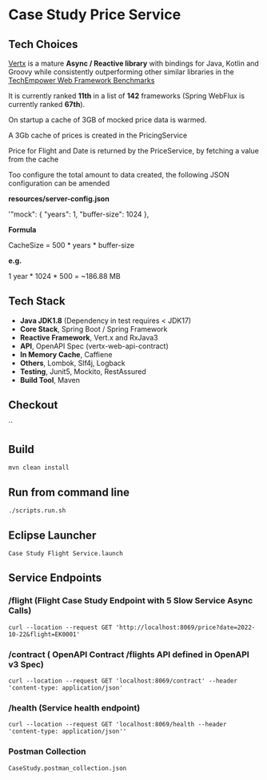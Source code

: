 # Case Study Price Service

## Tech Choices

[Vertx][1] is a mature **Async / Reactive library** with bindings for Java, Kotlin and Groovy
while consistently outperforming other similar libraries in the [TechEmpower Web Framework Benchmarks][2]

It is currently ranked **11th** in a list of **142** frameworks (Spring WebFlux is currently ranked **67th**).

[1]: https://vertx.io "Title"
[2]: https://www.techempower.com/benchmarks/#section=data-r21&test=composite "Title"


On startup a cache of 3GB of mocked price data is warmed.

A 3Gb cache of prices is created in the PricingService

Price for Flight and Date is returned by the PriceService, by fetching a value from the cache

Too configure the total amount to data created, the following JSON configuration can be amended

**resources/server-config.json**

'"mock": {
		"years": 1,
		"buffer-size": 1024
	},

**Formula**

CacheSize = 500 * years * buffer-size

**e.g.**

1 year * 1024 * 500 = ~186.88 MB

## Tech Stack

- **Java JDK1.8** (Dependency in test requires < JDK17)
- **Core Stack**, Spring Boot / Spring Framework
- **Reactive Framework**, Vert.x and RxJava3
- **API**, OpenAPI Spec (vertx-web-api-contract)
- **In Memory Cache**, Caffiene
- **Others**, Lombok, Slf4j, Logback
- **Testing**, Junit5, Mockito, RestAssured
- **Build Tool**, Maven

## Checkout

``

## Build

`mvn clean install`

## Run from command line

`./scripts.run.sh`

## Eclipse Launcher

`Case Study Flight Service.launch`

## Service Endpoints

### /flight (Flight Case Study Endpoint with 5 Slow Service Async Calls)

`curl --location --request GET 'http://localhost:8069/price?date=2022-10-22&flight=EK0001'`

### /contract ( OpenAPI Contract /flights API defined in OpenAPI v3 Spec)

`curl --location --request GET 'localhost:8069/contract' --header 'content-type: application/json'`

### /health (Service health endpoint)

`curl --location --request GET 'localhost:8069/health --header 'content-type: application/json''`

### Postman Collection

`CaseStudy.postman_collection.json`

